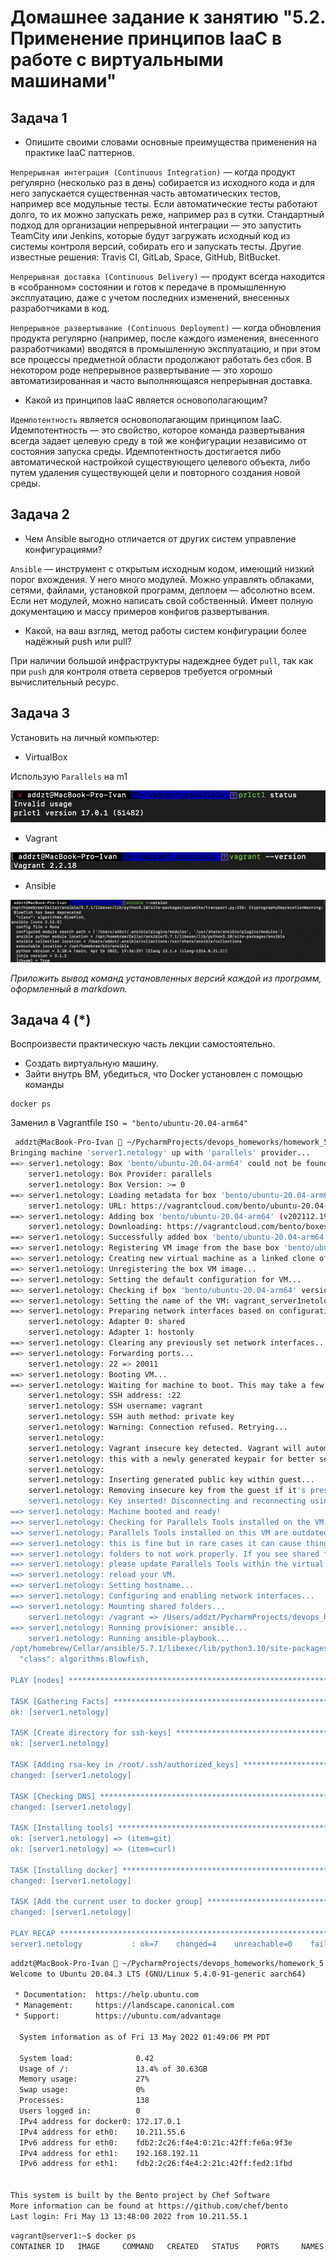 # Домашнее задание к занятию "5.2. Применение принципов IaaC в работе с виртуальными машинами"

## Задача 1

- Опишите своими словами основные преимущества применения на практике IaaC паттернов.

`Непрерывная интеграция (Continuous Integration)` — когда продукт регулярно (несколько раз в день) собирается из исходного кода и для него запускается существенная часть автоматических тестов, например все модульные тесты. Если автоматические тесты работают долго, то их можно запускать реже, например раз в сутки. Стандартный подход для организации непрерывной интеграции — это запустить TeamCity или Jenkins, которые будут загружать исходный код из системы контроля версий, собирать его и запускать тесты. Другие известные решения: Travis CI, GitLab, Space, GitHub, BitBucket. 

`Непрерывная доставка (Continuous Delivery)` — продукт всегда находится в «собранном» состоянии и готов к передаче в промышленную эксплуатацию, даже с учетом последних изменений, внесенных разработчиками в код.

`Непрерывное развертывание (Continuous Deployment)` — когда обновления продукта регулярно (например, после каждого изменения, внесенного разработчиками) вводятся в промышленную эксплуатацию, и при этом все процессы предметной области продолжают работать без сбоя. В некотором роде непрерывное развертывание — это хорошо автоматизированная и часто выполняющаяся непрерывная доставка.

- Какой из принципов IaaC является основополагающим?

`Идемпотентность` является основополагающим принципом IaaC. Идемпотентность — это свойство, которое команда развертывания всегда задает целевую среду в той же конфигурации независимо от состояния запуска среды. Идемпотентность достигается либо автоматической настройкой существующего целевого объекта, либо путем удаления существующей цели и повторного создания новой среды.

## Задача 2

- Чем Ansible выгодно отличается от других систем управление конфигурациями?

`Ansible`  — инструмент с открытым исходным кодом, имеющий низкий порог вхождения. У него много модулей. Можно управлять облаками, сетями, файлами, установкой программ, деплоем — абсолютно всем. Если нет модулей, можно написать свой собственный. Имеет полную документацию и массу примеров конфигов развертывания.


- Какой, на ваш взгляд, метод работы систем конфигурации более надёжный push или pull?

При наличии большой инфраструктуры надежднее будет `pull`, так как при `push`  для контроля ответа серверов требуется огромный вычислительный ресурс.

## Задача 3

Установить на личный компьютер:

- VirtualBox

Использую `Parallels` на m1

![Parallels](img/screen_2.png)

- Vagrant

![Vagrant](img/screen_1.png)

- Ansible

![Ansible](img/screen_3.png)

*Приложить вывод команд установленных версий каждой из программ, оформленный в markdown.*

## Задача 4 (*)

Воспроизвести практическую часть лекции самостоятельно.

- Создать виртуальную машину.
- Зайти внутрь ВМ, убедиться, что Docker установлен с помощью команды
```
docker ps
```

Заменил в Vagrantfile `ISO = "bento/ubuntu-20.04-arm64"`

```bash
 addzt@MacBook-Pro-Ivan  ~/PycharmProjects/devops_homeworks/homework_5.2/src/vagrant   main ±✚  vagrant up --provider=parallels
Bringing machine 'server1.netology' up with 'parallels' provider...
==> server1.netology: Box 'bento/ubuntu-20.04-arm64' could not be found. Attempting to find and install...
    server1.netology: Box Provider: parallels
    server1.netology: Box Version: >= 0
==> server1.netology: Loading metadata for box 'bento/ubuntu-20.04-arm64'
    server1.netology: URL: https://vagrantcloud.com/bento/ubuntu-20.04-arm64
==> server1.netology: Adding box 'bento/ubuntu-20.04-arm64' (v202112.19.0) for provider: parallels
    server1.netology: Downloading: https://vagrantcloud.com/bento/boxes/ubuntu-20.04-arm64/versions/202112.19.0/providers/parallels.box
==> server1.netology: Successfully added box 'bento/ubuntu-20.04-arm64' (v202112.19.0) for 'parallels'!
==> server1.netology: Registering VM image from the base box 'bento/ubuntu-20.04-arm64'...
==> server1.netology: Creating new virtual machine as a linked clone of the box image...
==> server1.netology: Unregistering the box VM image...
==> server1.netology: Setting the default configuration for VM...
==> server1.netology: Checking if box 'bento/ubuntu-20.04-arm64' version '202112.19.0' is up to date...
==> server1.netology: Setting the name of the VM: vagrant_server1netology_1652474792094_50526
==> server1.netology: Preparing network interfaces based on configuration...
    server1.netology: Adapter 0: shared
    server1.netology: Adapter 1: hostonly
==> server1.netology: Clearing any previously set network interfaces...
==> server1.netology: Forwarding ports...
    server1.netology: 22 => 20011
==> server1.netology: Booting VM...
==> server1.netology: Waiting for machine to boot. This may take a few minutes...
    server1.netology: SSH address: :22
    server1.netology: SSH username: vagrant
    server1.netology: SSH auth method: private key
    server1.netology: Warning: Connection refused. Retrying...
    server1.netology: 
    server1.netology: Vagrant insecure key detected. Vagrant will automatically replace
    server1.netology: this with a newly generated keypair for better security.
    server1.netology: 
    server1.netology: Inserting generated public key within guest...
    server1.netology: Removing insecure key from the guest if it's present...
    server1.netology: Key inserted! Disconnecting and reconnecting using new SSH key...
==> server1.netology: Machine booted and ready!
==> server1.netology: Checking for Parallels Tools installed on the VM...
==> server1.netology: Parallels Tools installed on this VM are outdated! In most cases
==> server1.netology: this is fine but in rare cases it can cause things such as shared
==> server1.netology: folders to not work properly. If you see shared folder errors,
==> server1.netology: please update Parallels Tools within the virtual machine and
==> server1.netology: reload your VM.
==> server1.netology: Setting hostname...
==> server1.netology: Configuring and enabling network interfaces...
==> server1.netology: Mounting shared folders...
    server1.netology: /vagrant => /Users/addzt/PycharmProjects/devops_homeworks/homework_5.2/src/vagrant
==> server1.netology: Running provisioner: ansible...
    server1.netology: Running ansible-playbook...
/opt/homebrew/Cellar/ansible/5.7.1/libexec/lib/python3.10/site-packages/paramiko/transport.py:236: CryptographyDeprecationWarning: Blowfish has been deprecated
  "class": algorithms.Blowfish,

PLAY [nodes] *******************************************************************

TASK [Gathering Facts] *********************************************************
ok: [server1.netology]

TASK [Create directory for ssh-keys] *******************************************
ok: [server1.netology]

TASK [Adding rsa-key in /root/.ssh/authorized_keys] ****************************
changed: [server1.netology]

TASK [Checking DNS] ************************************************************
changed: [server1.netology]

TASK [Installing tools] ********************************************************
ok: [server1.netology] => (item=git)
ok: [server1.netology] => (item=curl)

TASK [Installing docker] *******************************************************
changed: [server1.netology]

TASK [Add the current user to docker group] ************************************
changed: [server1.netology]

PLAY RECAP *********************************************************************
server1.netology           : ok=7    changed=4    unreachable=0    failed=0    skipped=0    rescued=0    ignored=0   
```
```bash
addzt@MacBook-Pro-Ivan  ~/PycharmProjects/devops_homeworks/homework_5.2/src/vagrant   main ±✚  vagrant ssh                     
Welcome to Ubuntu 20.04.3 LTS (GNU/Linux 5.4.0-91-generic aarch64)

 * Documentation:  https://help.ubuntu.com
 * Management:     https://landscape.canonical.com
 * Support:        https://ubuntu.com/advantage

  System information as of Fri 13 May 2022 01:49:06 PM PDT

  System load:              0.42
  Usage of /:               13.4% of 30.63GB
  Memory usage:             27%
  Swap usage:               0%
  Processes:                138
  Users logged in:          0
  IPv4 address for docker0: 172.17.0.1
  IPv4 address for eth0:    10.211.55.6
  IPv6 address for eth0:    fdb2:2c26:f4e4:0:21c:42ff:fe6a:9f3e
  IPv4 address for eth1:    192.168.192.11
  IPv6 address for eth1:    fdb2:2c26:f4e4:2:21c:42ff:fed2:1fbd


This system is built by the Bento project by Chef Software
More information can be found at https://github.com/chef/bento
Last login: Fri May 13 13:48:00 2022 from 10.211.55.1
```
```bash
vagrant@server1:~$ docker ps
CONTAINER ID   IMAGE     COMMAND   CREATED   STATUS    PORTS     NAMES
```